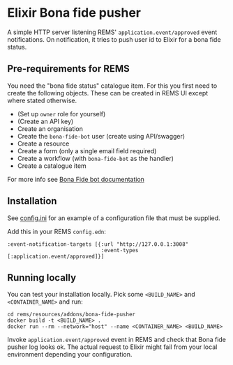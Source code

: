 # Elixir Bona fide pusher

A simple HTTP server listening REMS' `application.event/approved` event notifications.
On notification, it tries to push user id to Elixir for a bona fide status.

## Pre-requirements for REMS
You need the "bona fide status" catalogue item. For this you first need to create the following objects. These can be 
created in REMS UI except where stated otherwise.
* (Set up `owner` role for yourself)
* (Create an API key)
* Create an organisation
* Create the `bona-fide-bot` user (create using API/swagger)
* Create a resource
* Create a form (only a single email field required)
* Create a workflow (with `bona-fide-bot` as the handler)
* Create a catalogue item

For more info see [Bona Fide bot documentation](../../../docs/bots.md#bona-fide-bot)

## Installation

See [config.ini](config.ini) for an example of a configuration file that must be supplied. 

Add this in your REMS `config.edn`:
```
:event-notification-targets [{:url "http://127.0.0.1:3008"
                              :event-types [:application.event/approved]}]
```

## Running locally
You can test your installation locally. Pick some `<BUILD_NAME>` and `<CONTAINER_NAME>` and run:
```
cd rems/resources/addons/bona-fide-pusher
docker build -t <BUILD_NAME> .
docker run --rm --network="host" --name <CONTAINER_NAME> <BUILD_NAME>
```
Invoke `application.event/approved` event in REMS and check that Bona fide pusher log looks ok. The actual request to 
Elixir might fail from your local environment depending your configuration. 
